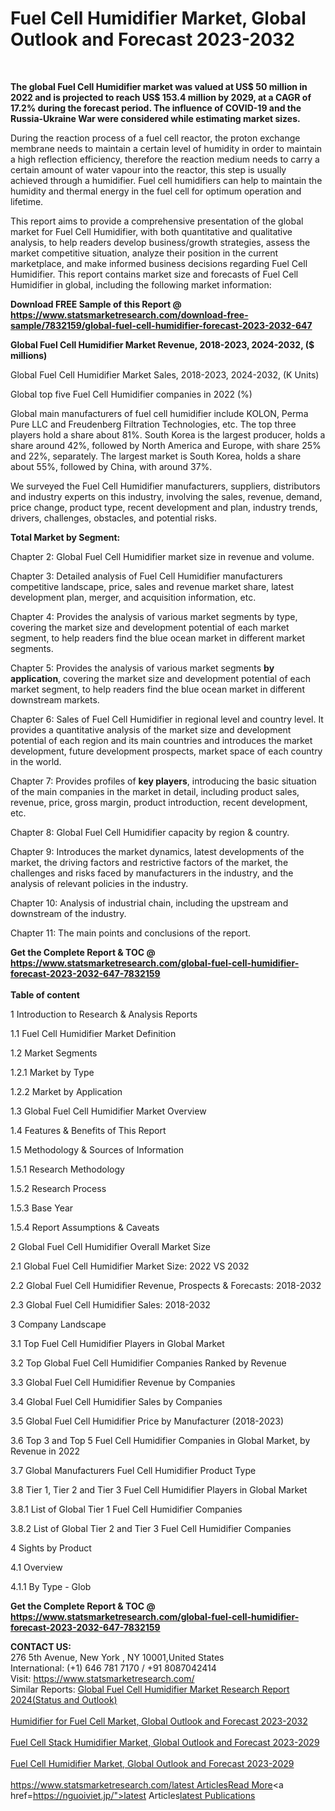 <h1>Fuel Cell Humidifier Market, Global Outlook and Forecast 2023-2032</h1><br/><p><strong>The global Fuel Cell Humidifier market was valued at US$ 50 million in 2022 and is projected to reach US$ 153.4 million by 2029, at a <strong>CAGR</strong> of 17.2% during the forecast period. The influence of COVID-19 and the Russia-Ukraine War were considered while estimating market sizes.</strong></p><p>During the reaction process of a fuel cell reactor, the proton exchange membrane needs to maintain a certain level of humidity in order to maintain a high reflection efficiency, therefore the reaction medium needs to carry a certain amount of water vapour into the reactor, this step is usually achieved through a humidifier. Fuel cell humidifiers can help to maintain the humidity and thermal energy in the fuel cell for optimum operation and lifetime.</p><p>This report aims to provide a comprehensive presentation of the global market for Fuel Cell Humidifier, with both quantitative and qualitative analysis, to help readers develop business/growth strategies, assess the market competitive situation, analyze their position in the current marketplace, and make informed business decisions regarding Fuel Cell Humidifier. This report contains market size and forecasts of Fuel Cell Humidifier in global, including the following market information:</p><p><strong>Download FREE Sample of this Report @ <a href="https://www.statsmarketresearch.com/download-free-sample/7832159/global-fuel-cell-humidifier-forecast-2023-2032-647">https://www.statsmarketresearch.com/download-free-sample/7832159/global-fuel-cell-humidifier-forecast-2023-2032-647</a></strong></p><p><strong>Global Fuel Cell Humidifier Market Revenue, 2018-2023, 2024-2032, ($ millions)</strong></p><p>Global Fuel Cell Humidifier Market Sales, 2018-2023, 2024-2032, (K Units)</p><p>Global top five Fuel Cell Humidifier companies in 2022 (%)</p><p>Global main manufacturers of fuel cell humidifier include KOLON, Perma Pure LLC and Freudenberg Filtration Technologies, etc. The top three players hold a share about 81%. South Korea is the largest producer, holds a share around 42%, followed by North America and Europe, with share 25% and 22%, separately. The largest market is South Korea, holds a share about 55%, followed by China, with around 37%.</p><p>We surveyed the Fuel Cell Humidifier manufacturers, suppliers, distributors and industry experts on this industry, involving the sales, revenue, demand, price change, product type, recent development and plan, industry trends, drivers, challenges, obstacles, and potential risks.</p><p><strong>Total Market by Segment:</strong></p><p>Chapter 2: Global Fuel Cell Humidifier market size in revenue and volume.</p><p>Chapter 3: Detailed analysis of Fuel Cell Humidifier manufacturers competitive landscape, price, sales and revenue market share, latest development plan, merger, and acquisition information, etc.</p><p>Chapter 4: Provides the analysis of various market segments by type, covering the market size and development potential of each market segment, to help readers find the blue ocean market in different market segments.</p><p>Chapter 5: Provides the analysis of various market segments <strong>by application</strong>, covering the market size and development potential of each market segment, to help readers find the blue ocean market in different downstream markets.</p><p>Chapter 6: Sales of Fuel Cell Humidifier in regional level and country level. It provides a quantitative analysis of the market size and development potential of each region and its main countries and introduces the market development, future development prospects, market space of each country in the world.</p><p>Chapter 7: Provides profiles of <strong>key players</strong>, introducing the basic situation of the main companies in the market in detail, including product sales, revenue, price, gross margin, product introduction, recent development, etc.</p><p>Chapter 8: Global Fuel Cell Humidifier capacity by region & country.</p><p>Chapter 9: Introduces the market dynamics, latest developments of the market, the driving factors and restrictive factors of the market, the challenges and risks faced by manufacturers in the industry, and the analysis of relevant policies in the industry.</p><p>Chapter 10: Analysis of industrial chain, including the upstream and downstream of the industry.</p><p>Chapter 11: The main points and conclusions of the report.</p><div><b>Get the Complete Report & TOC @ <a href="https://www.statsmarketresearch.com/global-fuel-cell-humidifier-forecast-2023-2032-647-7832159">https://www.statsmarketresearch.com/global-fuel-cell-humidifier-forecast-2023-2032-647-7832159</a></b></div><br><b>Table of content</b><p>1 Introduction to Research & Analysis Reports<br />
 
  1.1 Fuel Cell Humidifier Market Definition<br />
 
  1.2 Market Segments<br />
 
  1.2.1 Market by Type<br />
 
  1.2.2 Market by Application<br />
 
  1.3 Global Fuel Cell Humidifier Market Overview<br />
 
  1.4 Features & Benefits of This Report<br />
 
  1.5 Methodology & Sources of Information<br />
 
  1.5.1 Research Methodology<br />
 
  1.5.2 Research Process<br />
 
  1.5.3 Base Year<br />
 
  1.5.4 Report Assumptions & Caveats<br />
 
 2 Global Fuel Cell Humidifier Overall Market Size<br />
 
  2.1 Global Fuel Cell Humidifier Market Size: 2022 VS 2032<br />
 
  2.2 Global Fuel Cell Humidifier Revenue, Prospects & Forecasts: 2018-2032<br />
 
  2.3 Global Fuel Cell Humidifier Sales: 2018-2032<br />
 
 3 Company Landscape<br />
 
  3.1 Top Fuel Cell Humidifier Players in Global Market<br />
 
  3.2 Top Global Fuel Cell Humidifier Companies Ranked by Revenue<br />
 
  3.3 Global Fuel Cell Humidifier Revenue by Companies<br />
 
  3.4 Global Fuel Cell Humidifier Sales by Companies<br />
 
  3.5 Global Fuel Cell Humidifier Price by Manufacturer (2018-2023)<br />
 
  3.6 Top 3 and Top 5 Fuel Cell Humidifier Companies in Global Market, by Revenue in 2022<br />
 
  3.7 Global Manufacturers Fuel Cell Humidifier Product Type<br />
 
  3.8 Tier 1, Tier 2 and Tier 3 Fuel Cell Humidifier Players in Global Market<br />
 
  3.8.1 List of Global Tier 1 Fuel Cell Humidifier Companies<br />
 
  3.8.2 List of Global Tier 2 and Tier 3 Fuel Cell Humidifier Companies<br />
 
 4 Sights by Product<br />
 
  4.1 Overview<br />
 
  4.1.1 By Type - Glob<br><div><b>Get the Complete Report & TOC @ <a href="https://www.statsmarketresearch.com/global-fuel-cell-humidifier-forecast-2023-2032-647-7832159">https://www.statsmarketresearch.com/global-fuel-cell-humidifier-forecast-2023-2032-647-7832159</a></b></div></p> <b>CONTACT US:</b><br>276 5th Avenue, New York , NY 10001,United States<br>International: (+1) 646 781 7170 / +91 8087042414<br>Visit: <a href="https://www.statsmarketresearch.com/">https://www.statsmarketresearch.com/</a><br>Similar Reports: <a href="https://www.statsmarketresearch.com/global-fuel-cell-humidifier-forecast-2023-2032-647-7832159">Global Fuel Cell Humidifier Market Research Report 2024(Status and Outlook)</a><br/><br/><a href="https://www.statsmarketresearch.com/global-fuel-cell-humidifier-forecast-2023-2032-647-7832159">Humidifier for Fuel Cell Market, Global Outlook and Forecast 2023-2032</a><br/><br/><a href="https://www.statsmarketresearch.com/global-fuel-cell-humidifier-forecast-2023-2032-647-7832159">Fuel Cell Stack Humidifier Market, Global Outlook and Forecast 2023-2029</a><br/><br/><a href="https://www.statsmarketresearch.com/global-fuel-cell-humidifier-forecast-2023-2032-647-7832159">Fuel Cell Humidifier Market, Global Outlook and Forecast 2023-2029</a><br/><br/><a href="https://gyeongbokgung.com">https://www.statsmarketresearch.com/</a><a href="https://hallyeomaritime.com">latest Articles</a><a href="https://jingwansa.com">Read More</a><a href=https://nguoiviet.jp/">latest Articles</a><a href="https://www.intelmarketresearch.com/">latest Publications</a>